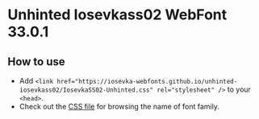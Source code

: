 # Unhinted Iosevkass02 WebFont 33.0.1

## How to use

- Add `<link href="https://iosevka-webfonts.github.io/unhinted-iosevkass02/IosevkaSS02-Unhinted.css" rel="stylesheet" />` to your `<head>`.
- Check out the [CSS file](./IosevkaSS02-Unhinted.css) for browsing the name of font family.
